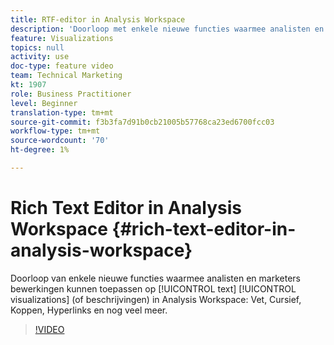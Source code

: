 ```yaml
---
title: RTF-editor in Analysis Workspace
description: 'Doorloop met enkele nieuwe functies waarmee analisten en marketers tekstvisualisaties (of beschrijvingen) in Analysis Workspace kunnen bewerken: vet, cursief, koppen, hyperlinks en nog veel meer.'
feature: Visualizations
topics: null
activity: use
doc-type: feature video
team: Technical Marketing
kt: 1907
role: Business Practitioner
level: Beginner
translation-type: tm+mt
source-git-commit: f3b3fa7d91b0cb21005b57768ca23ed6700fcc03
workflow-type: tm+mt
source-wordcount: '70'
ht-degree: 1%

---
```



# Rich Text Editor in Analysis Workspace {#rich-text-editor-in-analysis-workspace}

Doorloop van enkele nieuwe functies waarmee analisten en marketers bewerkingen kunnen toepassen op [!UICONTROL text] [!UICONTROL visualizations] (of beschrijvingen) in Analysis Workspace: Vet, Cursief, Koppen, Hyperlinks en nog veel meer.

>[!VIDEO](https://video.tv.adobe.com/v/23726/?quality=12)
